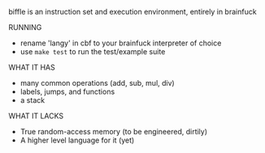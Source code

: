 biffle is an instruction set and execution environment, entirely in brainfuck

RUNNING
 - rename 'langy' in cbf to your brainfuck interpreter of choice
 - use `make test` to run the test/example suite

WHAT IT HAS
 - many common operations (add, sub, mul, div)
 - labels, jumps, and functions
 - a stack

WHAT IT LACKS
 - True random-access memory (to be engineered, dirtily)
 - A higher level language for it (yet)